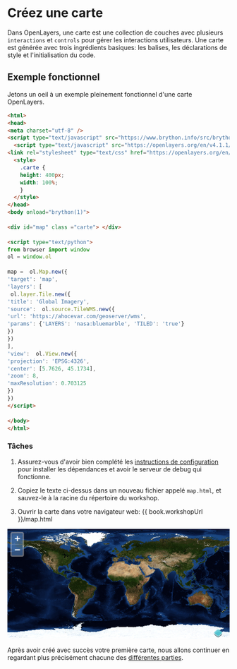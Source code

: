 # Créez une carte

Dans OpenLayers, une carte est une collection de couches avec plusieurs `interactions` et `controls` pour gérer les interactions utilisateurs. Une carte est générée avec trois ingrédients basiques: les balises, les déclarations de style et l'initialisation du code.

## Exemple fonctionnel

Jetons un oeil à un exemple pleinement fonctionnel d'une carte OpenLayers.

```html
<html>
<head>
<meta charset="utf-8" />
<script type="text/javascript" src="https://www.brython.info/src/brython.js"></script>
  <script type="text/javascript" src="https://openlayers.org/en/v4.1.1/build/ol.js"></script>
<link rel="stylesheet" type="text/css" href="https://openlayers.org/en/v4.1.1/css/ol.css">
  <style>
    .carte {
    height: 400px;
    width: 100%;
    }
  </style>
</head>
<body onload="brython(1)">

<div id="map" class ="carte"> </div>

<script type="text/python">
from browser import window
ol = window.ol

map =  ol.Map.new({
'target': 'map',
'layers': [
 ol.layer.Tile.new({
'title': 'Global Imagery',
'source':  ol.source.TileWMS.new({
'url': 'https://ahocevar.com/geoserver/wms',
'params': {'LAYERS': 'nasa:bluemarble', 'TILED': 'true'}
})
})
],
'view':  ol.View.new({
'projection': 'EPSG:4326',
'center': [5.7626, 45.1734],
'zoom': 8,
'maxResolution': 0.703125
})
})
</script>

</body>
</html>
```

### Tâches

1.  Assurez-vous d'avoir bien complété les [instructions de configuration](../) pour installer les dépendances et avoir le serveur de debug qui fonctionne.

1.  Copiez le texte ci-dessus dans un nouveau fichier appelé `map.html`, et sauvez-le à la racine du répertoire du workshop.

1.  Ouvrir la carte dans votre navigateur web: {{ book.workshopUrl }}/map.html

![Un carte fonctionnelle affichant une image du monde](map1.png)

Après avoir créé avec succès votre première carte, nous allons continuer en regardant plus précisément chacune des [différentes parties](./dissect.md).
